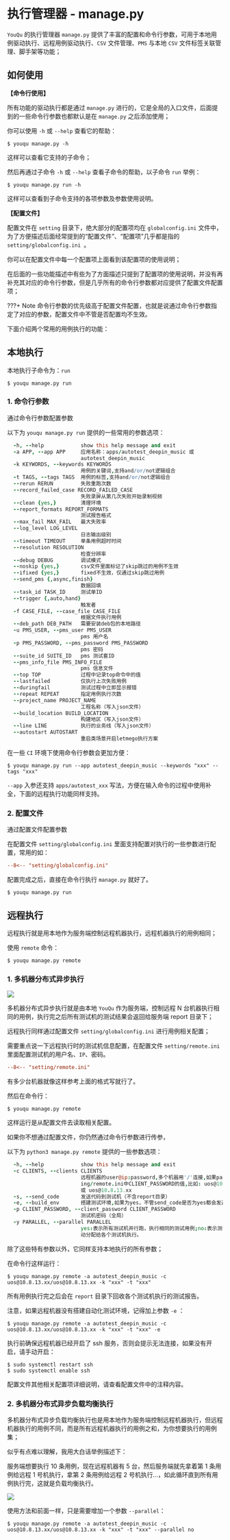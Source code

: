 # 执行管理器 - manage.py

`YouQu` 的执行管理器 `manage.py` 提供了丰富的配置和命令行参数，可用于本地用例驱动执行、远程用例驱动执行、`CSV` 文件管理、`PMS` 与本地 `CSV` 文件标签关联管理、脚手架等功能；

## 如何使用

**【命令行使用】**

所有功能的驱动执行都是通过 `manage.py` 进行的，它是全局的入口文件，后面提到的一些命令行参数也都默认是在 `manage.py` 之后添加使用；

 你可以使用 `-h` 或 `--help` 查看它的帮助：


```shell
$ youqu manage.py -h
```

这样可以查看它支持的子命令；

然后再通过子命令 `-h` 或 `--help` 查看子命令的帮助，以子命令 `run` 举例：


```shell
$ youqu manage.py run -h
```

这样可以查看到子命令支持的各项参数及参数使用说明。

**【配置文件】**

配置文件在 `setting` 目录下，绝大部分的配置项均在 `globalconfig.ini` 文件中，为了方便描述后面经常提到的“配置文件”、“配置项”几乎都是指的 `setting/globalconfig.ini `。

你可以在配置文件中每一个配置项上面看到该配置项的使用说明；

在后面的一些功能描述中有些为了方面描述只提到了配置项的使用说明，并没有再补充其对应的命令行参数，但是几乎所有的命令行参数都对应提供了配置文件配置项；

???+ Note 
	命令行参数的优先级高于配置文件配置，也就是说通过命令行参数指定了对应的参数，配置文件中不管是否配置均不生效。

下面介绍两个常用的用例执行的功能：

## 本地执行

本地执行子命令为：`run`


```shell
$ youqu manage.py run
```

### 1. 命令行参数

通过命令行参数配置参数

以下为 `youqu manage.py run` 提供的一些常用的参数选项：

```coffeescript
  -h, --help            show this help message and exit
  -a APP, --app APP     应用名称：apps/autotest_deepin_music 或
                        autotest_deepin_music
  -k KEYWORDS, --keywords KEYWORDS
                        用例的关键词,支持and/or/not逻辑组合
  -t TAGS, --tags TAGS  用例的标签,支持and/or/not逻辑组合
  --rerun RERUN         失败重跑次数
  --record_failed_case RECORD_FAILED_CASE
                        失败录屏从第几次失败开始录制视频
  --clean {yes,}        清理环境
  --report_formats REPORT_FORMATS
                        测试报告格式
  --max_fail MAX_FAIL   最大失败率
  --log_level LOG_LEVEL
                        日志输出级别
  --timeout TIMEOUT     单条用例超时时间
  --resolution RESOLUTION
                        检查分辨率
  --debug DEBUG         调试模式
  --noskip {yes,}       csv文件里面标记了skip跳过的用例不生效
  --ifixed {yes,}       fixed不生效，仅通过skip跳过用例
  --send_pms {,async,finish}
                        数据回填
  --task_id TASK_ID     测试单ID
  --trigger {,auto,hand}
                        触发者
  -f CASE_FILE, --case_file CASE_FILE
                        根据文件执行用例
  --deb_path DEB_PATH   需要安装deb包的本地路径
  -u PMS_USER, --pms_user PMS_USER
                        pms 用户名
  -p PMS_PASSWORD, --pms_password PMS_PASSWORD
                        pms 密码
  --suite_id SUITE_ID   pms 测试套ID
  --pms_info_file PMS_INFO_FILE
                        pms 信息文件
  --top TOP             过程中记录top命令中的值
  --lastfailed          仅执行上次失败用例
  --duringfail          测试过程中立即显示报错
  --repeat REPEAT       指定用例执行次数
  --project_name PROJECT_NAME
                        工程名称（写入json文件）
  --build_location BUILD_LOCATION
                        构建地区（写入json文件）
  --line LINE           执行的业务线（写入json文件）
  --autostart AUTOSTART
                        重启类场景开启letmego执行方案
```

在一些 `CI` 环境下使用命令行参数会更加方便：


```shell
$ youqu manage.py run --app autotest_deepin_music --keywords "xxx" --tags "xxx"
```

`--app` 入参还支持 `apps/autotest_xxx` 写法，方便在输入命令的过程中使用补全，下面的远程执行功能同样支持。

### 2. 配置文件

通过配置文件配置参数

在配置文件 `setting/globalconfig.ini` 里面支持配置对执行的一些参数进行配置，常用的如：

```ini
--8<-- "setting/globalconfig.ini"
```

配置完成之后，直接在命令行执行 `manage.py` 就好了。


```shell
$ youqu manage.py run
```

## 远程执行

远程执行就是用本地作为服务端控制远程机器执行，远程机器执行的用例相同；

使用 `remote` 命令：


```shell
$ youqu manage.py remote
```

### 1. 多机器分布式异步执行

![](https://pic.imgdb.cn/item/64f6d3c0661c6c8e549f8ca5.png)

多机器分布式异步执行就是由本地 `YouQu` 作为服务端，控制远程 N 台机器执行相同的用例，执行完之后所有测试机的测试结果会返回给服务端 report 目录下；

远程执行同样通过配置文件 `setting/globalconfig.ini` 进行用例相关配置；

需要重点说一下远程执行时的测试机信息配置，在配置文件 `setting/remote.ini`  里面配置测试机的用户名、`IP`、密码。

```ini
--8<-- "setting/remote.ini"
```

有多少台机器就像这样参考上面的格式写就行了。

然后在命令行：

<div class="termy">

```shell
$ youqu manage.py remote
```

</div>

这样运行是从配置文件去读取相关配置。

如果你不想通过配置文件，你仍然通过命令行参数进行传参，

以下为 `python3 manage.py remote` 提供的一些参数选项：

```coffeescript
  -h, --help            show this help message and exit
  -c CLIENTS, --clients CLIENTS
                        远程机器的user@ip:password,多个机器用'/'连接,如果password不传入,默认取sett
                        ing/remote.ini中CLIENT_PASSWORD的值,比如: uos@10.8.13.xx:1
                        或 uos@10.8.13.xx
  -s, --send_code       发送代码到测试机（不含report目录）
  -e, --build_env       搭建测试环境,如果为yes，不管send_code是否为yes都会发送代码到测试机.
  -p CLIENT_PASSWORD, --client_password CLIENT_PASSWORD
                        测试机密码（全局）
  -y PARALLEL, --parallel PARALLEL
                        yes:表示所有测试机并行跑，执行相同的测试用例;no:表示测试机分布式执行，服务端会根据收集到的测试用例自
                        动分配给各个测试机执行。
```

除了这些特有参数以外，它同样支持本地执行的所有参数；

在命令行这样运行：

<div class="termy">

```shell
$ youqu manage.py remote -a autotest_deepin_music -c uos@10.8.13.xx/uos@10.8.13.xx -k "xxx" -t "xxx"
```

</div>

所有用例执行完之后会在 `report` 目录下回收各个测试机执行的测试报告。

注意，如果远程机器没有搭建自动化测试环境，记得加上参数 `-e` ：

<div class="termy">

```shell
$ youqu manage.py remote -a autotest_deepin_music -c uos@10.8.13.xx/uos@10.8.13.xx -k "xxx" -t "xxx" -e
```

</div>

执行前确保远程机器已经开启了 ssh 服务，否则会提示无法连接，如果没有开启，请手动开启：

<div class="termy">

```shell
$ sudo systemctl restart ssh
$ sudo systemctl enable ssh
```

</div>

配置文件其他相关配置项详细说明，请查看配置文件中的注释内容。

### 2. 多机器分布式异步负载均衡执行

多机器分布式异步负载均衡执行也是用本地作为服务端控制远程机器执行，但远程机器执行的用例不同，而是所有远程机器执行的用例之和，为你想要执行的用例集；

似乎有点难以理解，我用大白话举例描述下：

服务端想要执行 10 条用例，现在远程机器有 5 台，然后服务端就先拿着第 1 条用例给远程 1 号机执行，拿第 2 条用例给远程 2 号机执行...，如此循环直到所有用例执行完，这就是负载均衡执行。

![](https://pic.imgdb.cn/item/64f6d694661c6c8e54a1025b.png)

使用方法和前面一样，只是需要增加一个参数 `--parallel`：

<div class="termy">

```shell
$ youqu manage.py remote -a autotest_deepin_music -c uos@10.8.13.xx/uos@10.8.13.xx -k "xxx" -t "xxx" --parallel no
```

</div>

